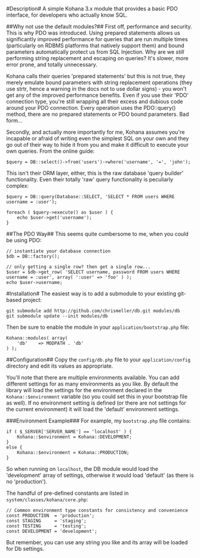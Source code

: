 #Description#
A simple Kohana 3.x module that provides a basic PDO interface, for developers who actually know SQL.

##Why not use the default modules?##
First off, performance and security. This is why PDO was introduced. Using prepared statements allows us significantly improved performance for queries that are run multiple times (particularly on RDBMS platforms that natively support them) and bound parameters automatically protect us from SQL Injection. Why are we *still* performing string replacement and escaping on queries? It's slower, more error prone, and totally unnecessary.

Kohana calls their queries 'prepared statements' but this is not true, they merely emulate bound parameters with string replacement operations (they use strtr, hence a warning in the docs not to use dollar signs) - you won't get any of the improved performance benefits. Even if you use their 'PDO' connection type, you're still wrapping all their excess and dubious code around your PDO connection. Every operation uses the PDO::query() method, there are no prepared statements or PDO bound parameters. Bad form...

Secondly, and actually more importantly for me, Kohana assumes you're incapable or afraid of writing even the simplest SQL on your own and they go out of their way to hide it from you and make it difficult to execute your own queries. From the online guide:

	$query = DB::select()->from('users')->where('username', '=', 'john');
	
This isn't their ORM layer, either, this is the raw database 'query builder' functionality. Even their totally 'raw' query functionality is peculiarly complex:

	$query = DB::query(Database::SELECT, 'SELECT * FROM users WHERE username = :user');
	
	foreach ( $query->execute() as $user ) {
		echo $user->get('username');
	}

##The PDO Way##
This seems quite cumbersome to me, when you could be using PDO:

	// instantiate your database connection
	$db = DB::factory();
	
	// only getting a single row? then get a single row...
	$user = $db->get_row( 'SELECT username, password FROM users WHERE username = :user', array( ':user' => 'foo' ) );
	echo $user->username;

#Installation#
The easiest way is to add a submodule to your existing git-based project:

	git submodule add http://github.com/chrismeller/db.git modules/db
	git submodule update --init modules/db
	
Then be sure to enable the module in your ``application/bootstrap.php`` file:

	Kohana::modules( array(
		'db'	=> MODPATH . 'db'
	) );

##Configuration##
Copy the ``config/db.php`` file to your ``application/config`` directory and edit its values as appropriate.

You'll note that there are multiple environments available. You can add different settings for as many environments as you like. By default the library will load the settings for the environment declared in the ``Kohana::$environment`` variable (so you could set this in your bootstrap file as well). If no environment setting is defined (or there are not settings for the current environment) it will load the 'default' environment settings.

###Environment Example###
For example, my ``bootstrap.php`` file contains:

	if ( $_SERVER['SERVER_NAME'] == 'localhost' ) {
		Kohana::$environment = Kohana::DEVELOPMENT;
	}
	else {
		Kohana::$environment = Kohana::PRODUCTION;
	}
	
So when running on ``localhost``, the DB module would load the 'development' array of settings, otherwise it would load 'default' (as there is no 'production').

The handful of pre-defined constants are listed in ``system/classes/kohana/core.php``:

	// Common environment type constants for consistency and convenience
	const PRODUCTION  = 'production';
	const STAGING     = 'staging';
	const TESTING     = 'testing';
	const DEVELOPMENT = 'development';
	
But remember, you can use any string you like and its array will be loaded for Db settings.